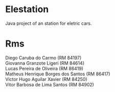 # Elestation
Java project of an station for eletric cars.

# Rms <br />
Diego Caruba do Carmo (RM 84197)<br />
Giovanna Granzote Ligeri (RM 84614)<br />
Lucas Pereira de Oliveira (RM 86419)<br />
Matheus Henrique Borges dos Santos (RM 86417)<br />
Victor Hugo Aguilar Xavier (RM 84250)<br />
Vitor Barbosa de Lima Santos (RM 84902)

